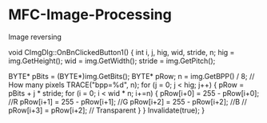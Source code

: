 # MFC-Image-Processing

Image reversing

void CImgDlg::OnBnClickedButton1()
{
 int i, j, hig, wid, stride, n;
 hig = img.GetHeight();
 wid = img.GetWidth();
 stride = img.GetPitch();

 BYTE* pBits = (BYTE*)img.GetBits();
 BYTE* pRow;
 n = img.GetBPP() / 8; // How many pixels
 TRACE("bpp=%d", n);
 for (j = 0; j < hig; j++) {
  pRow = pBits + j * stride;
  for (i = 0; i < wid * n; i+=n) {
   pRow[i+0] = 255 - pRow[i+0]; //R
   pRow[i+1] = 255 - pRow[i+1]; //G
   pRow[i+2] = 255 - pRow[i+2]; //B
   // pRow[i+3] = pRow[i+2];  // Transparent
  }
 }
 Invalidate(true);
}
